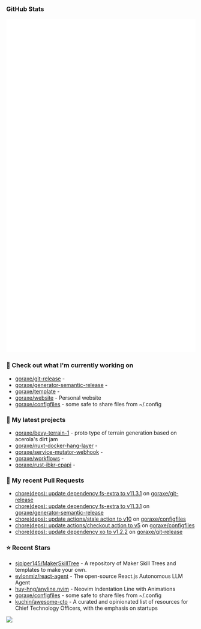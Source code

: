 
### GitHub Stats

<p align="left"><img src="https://raw.githubusercontent.com/goraxe/goraxe/main/github-metrics.svg" /></p>

### 👷 Check out what I'm currently working on

- [goraxe/git-release](https://github.com/goraxe/git-release) - 
- [goraxe/generator-semantic-release](https://github.com/goraxe/generator-semantic-release) - 
- [goraxe/template](https://github.com/goraxe/template) - 
- [goraxe/website](https://github.com/goraxe/website) - Personal website
- [goraxe/configfiles](https://github.com/goraxe/configfiles) - some safe to share files from ~/.config 
### 🌱 My latest projects

- [goraxe/bevy-terrain-1](https://github.com/goraxe/bevy-terrain-1) - proto type of terrain generation based on acerola&#39;s dirt jam
- [goraxe/nuxt-docker-hang-layer](https://github.com/goraxe/nuxt-docker-hang-layer) - 
- [goraxe/service-mutator-webhook](https://github.com/goraxe/service-mutator-webhook) - 
- [goraxe/workflows](https://github.com/goraxe/workflows) - 
- [goraxe/rust-ibkr-cpapi](https://github.com/goraxe/rust-ibkr-cpapi) - 
### 🔨 My recent Pull Requests

- [chore(deps): update dependency fs-extra to v11.3.1](https://github.com/goraxe/git-release/pull/145) on [goraxe/git-release](https://github.com/goraxe/git-release)
- [chore(deps): update dependency fs-extra to v11.3.1](https://github.com/goraxe/generator-semantic-release/pull/233) on [goraxe/generator-semantic-release](https://github.com/goraxe/generator-semantic-release)
- [chore(deps): update actions/stale action to v10](https://github.com/goraxe/configfiles/pull/7) on [goraxe/configfiles](https://github.com/goraxe/configfiles)
- [chore(deps): update actions/checkout action to v5](https://github.com/goraxe/configfiles/pull/6) on [goraxe/configfiles](https://github.com/goraxe/configfiles)
- [chore(deps): update dependency xo to v1.2.2](https://github.com/goraxe/git-release/pull/144) on [goraxe/git-release](https://github.com/goraxe/git-release)
### ⭐ Recent Stars

- [sjpiper145/MakerSkillTree](https://github.com/sjpiper145/MakerSkillTree) - A repository of Maker Skill Trees and templates to make your own.  
- [eylonmiz/react-agent](https://github.com/eylonmiz/react-agent) - The open-source React.js Autonomous LLM Agent
- [huy-hng/anyline.nvim](https://github.com/huy-hng/anyline.nvim) - Neovim Indentation Line with Animations
- [goraxe/configfiles](https://github.com/goraxe/configfiles) - some safe to share files from ~/.config 
- [kuchin/awesome-cto](https://github.com/kuchin/awesome-cto) - A curated and opinionated list of resources for Chief Technology Officers, with the emphasis on startups

![](https://komarev.com/ghpvc/?username=goraxe)
